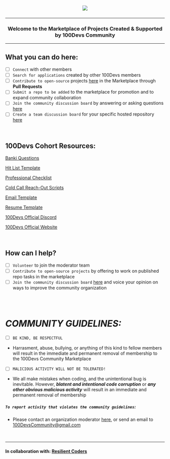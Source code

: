 <h5 align='center' title='WE GO GET!!'><img src='https://pbs.twimg.com/card_img/1589438369494315008/GEokF0bG?format=png&name=360x360'></h5>

---

<h3 align='center'> Welcome to the Marketplace of Projects Created & Supported by 100Devs Community</h3>

---

## What you can do here:

- [ ] `Connect` with other members
- [ ] `Search for applications` created by other 100Devs members
- [ ] `Contribute to open-source` projects [here](https://github.com/orgs/100Devs-Community/repositories) in the Marketplace through **Pull Requests**
- [ ] `Submit a repo to be added` to the marketplace for promotion and to expand community collaboration
- [ ] `Join the community discussion board` by answering or asking questions [here](https://github.com/orgs/100Devs-Community/discussions)
- [ ] `Create a team discussion board` for your specific hosted repository [here](https://docs.github.com/en/organizations/collaborating-with-your-team/creating-a-team-discussion)

</br>

## 100Devs Cohort Resources:

[Banki Questions](https://docs.google.com/document/d/1p7DhCsLOMMybYfePWLlD1-_8KU20zkBoArH4pnW1o3c/preview?pru=AAABgNRL92A*84_egxNgPxmF_8kI-WtSmg)

[Hit List Template](https://docs.google.com/spreadsheets/d/1Be-6gYvrfi8l-M0RnObzdysRIG7N7Yyu6rIF0OHw0Q4/htmlview?usp=sharing&pru=AAABgNSd6dU*4T5t6MsS1myIhBfFnjKEaQ#)

[Professional Checklist](https://docs.google.com/document/d/1L2vTX3qvLhoGHeG5cVD2ljCfRGr1uJ_Gf-hNZj9KzTg/edit)

[Cold Call Reach-Out Scripts](https://docs.google.com/document/d/1LaM_Dv-i07gJvHfqDFJdoqdkcVoaL1NYQEFTOSm1xCA/edit)

[Email Template](https://resilientcoders.notion.site/100devs-Email-Templates-ea2a8c9bef5646549b3b1702281b0a45)

[Resume Template](https://drive.google.com/file/d/1XgHvZ5wS6DWyqX2ABMiMq4CmGkYtDOUf/view)

[100Devs Official Discord](https://discord.com/invite/zNxhjnmDPy)

[100Devs Official Website](https://leonnoel.com/100devs/)

</br>

## How can I help?
- [ ] `Volunteer` to join the moderator team
- [ ] `Contribute to open-source projects` by offering to work on published repo tasks in the marketplace
- [ ] `Join the community discussion board` [here](https://github.com/orgs/100Devs-Community/discussions) and voice your opinion on ways to improve the community organization

</br>
</br>

# ***COMMUNITY GUIDELINES:***
- [ ] `BE KIND, BE RESPECTFUL`

- Harrasment, abuse, bullying, or anything of this kind to fellow members will result in the immediate and permanent removal of membership to the 100Devs Community Marketplace

- [ ] `MALICIOUS ACTIVITY WILL NOT BE TOLERATED!`

- We all make mistakes when coding, and the unintentional bug is inevitable. However, ***blatent and intentional code corruption*** or ***any other obvious malicious activity*** will result in an immediate and permanent removal of membership


##### `To report activity that violates the community guidelines`:

- Please contact an organization moderator [here](https://github.com/organizations/100Devs-Community/settings/moderators), or send an email to 100DevsCommunity@gmail.com

</br>

---
#### In collaboration with: [Resilient Coders](http://www.resilientcoders.org/)
